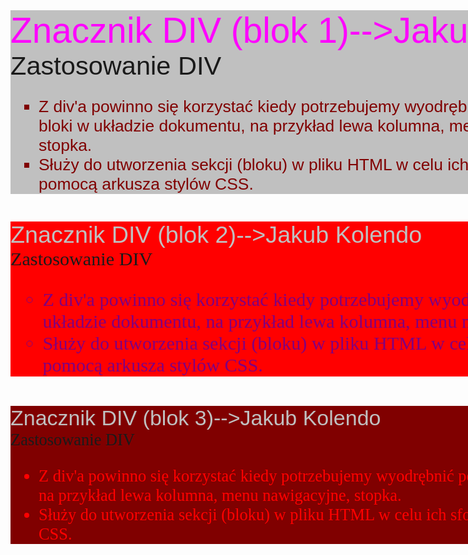 <!DOCTYPE html>
<html lang="pl">
<head>
    <meta charset="UTF-8">
    <meta http-equiv="X-UA-Compatible" content="IE=edge">
    <META HTTP-EQUIV="content-type" CONTENT="text/html; charset=utf-8">
    <title>Kolendo</title>
</head>
<body>
<!-- Blok 1 -->
<div style="background-color: silver; width: 992px;">
        <span style="color: fuchsia; font-size: 1.5cm; font-family: Arial;">
            Znacznik DIV (blok 1)-->Jakub Kolendo
        </span>
    <br />
    <span style="font-family: Arial, Helvetica, sans-serif; font-size: 1.1cm;">
            Zastosowanie DIV
            <ul type="square" style="color: maroon; font-size: 0.7cm;">
                <li>Z div'a powinno się korzystać kiedy potrzebujemy wyodrębnić poszczególne bloki w układzie dokumentu, na przykład lewa kolumna, menu nawigacyjne, stopka.</li>
                <li>Służy do utworzenia sekcji (bloku) w pliku HTML w celu ich sformatowania za pomocą arkusza stylów CSS.</li>
            </ul>
        </span>
</div>
<br />
<!-- Blok 2 -->
<div style="background-color: red; width: 1092px;">
        <span style="color: silver; font-size: 1cm; font-family: Arial;">
            Znacznik DIV (blok 2)-->Jakub Kolendo
        </span>
    <br />
    <span style="font-family: Times New Roman; font-size: 8mm;">
            Zastosowanie DIV
            <ul type="circle" style="color: purple;">
                <li>Z div'a powinno się korzystać kiedy potrzebujemy wyodrębnić poszczególne bloki w układzie dokumentu, na przykład lewa kolumna, menu nawigacyjne, stopka.</li>
                <li>Służy do utworzenia sekcji (bloku) w pliku HTML w celu ich sformatowania za pomocą arkusza stylów CSS.</li>
            </ul>
        </span>
</div>
<br />
<!-- Blok 3 -->
<div style="background-color: maroon; width: 1192px;">
        <span style="color: silver; font-size: 9mm; font-family: Arial;">
            Znacznik DIV (blok 3)-->Jakub Kolendo
        </span>
    <br />
    <span style="font-family: Times New Roman; font-size: 7mm;">
            Zastosowanie DIV
            <ul type="ring" style="color: red;">
                <li>Z div'a powinno się korzystać kiedy potrzebujemy wyodrębnić poszczególne bloki w układzie dokumentu, na przykład lewa kolumna, menu nawigacyjne, stopka.</li>
                <li>Służy do utworzenia sekcji (bloku) w pliku HTML w celu ich sformatowania za pomocą arkusza stylów CSS.</li>
            </ul>
        </span>
</div>
<!--Jakub Kolendo-->
</body>
</html>

